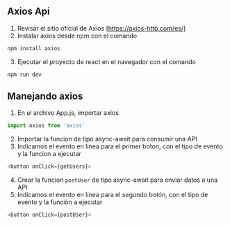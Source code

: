 ## Axios Api
1. Revisar el sitio oficial de Axios [https://axios-http.com/es/]
2. Instalar axios desde npm con el comando 
```sh
npm install axios
```
3. Ejecutar el proyecto de react en el navegador con el comando 
```sh
npm run dev
```
## Manejando axios
1. En el archivo App.js, importar axios
```javascript
import axios from 'axios'
```
2. Importar la funcion de tipo async-await para consumir una API
3. Indicamos el evento en linea para el primer boton, con el tipo de evento y la funcion a ejecutar 
```javascript
<button onClick={getUsers}>
```
4. Crear la funcion `postUser` de tipo async-await para enviar datos a una API
5. Indicamos el evento en línea para el segundo botón, con el tipo de evento y la función a ejecutar 
```javascript
<button onClick={postUser}>
```